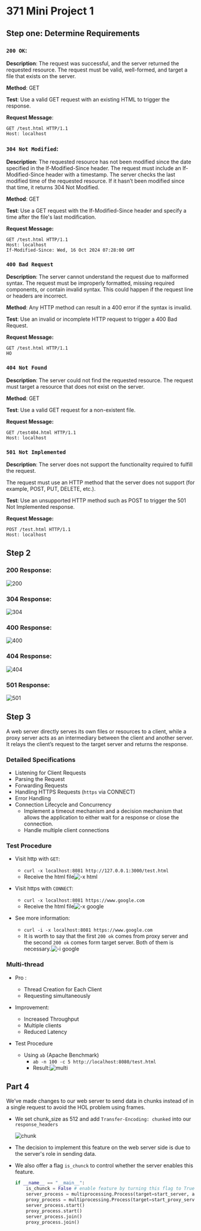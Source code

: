# 371 Mini Project 1

## **Step one: Determine Requirements**

### `200 OK`:

**Description**: The request was successful, and the server returned the requested resource. The request must be valid, well-formed, and target a file that exists on the server.

**Method**: GET

**Test**: Use a valid GET request with an existing HTML to trigger the response.

**Request Message**:

``` http
GET /test.html HTTP/1.1
Host: localhost
```



### `304 Not Modified`:

**Description**: The requested resource has not been modified since the date specified in the If-Modified-Since header. The request must include an If-Modified-Since header with a timestamp. The server checks the last modified time of the requested resource. If it hasn’t been modified since that time, it returns 304 Not Modified.

**Method**: GET

**Test**: Use a GET request with the If-Modified-Since header and specify a time after the file's last modification.

**Request Message:**

```http
GET /test.html HTTP/1.1
Host: localhost
If-Modified-Since: Wed, 16 Oct 2024 07:28:00 GMT
```















### `400 Bad Request`

**Description**: The server cannot understand the request due to malformed syntax. The request must be improperly formatted, missing required components, or contain invalid syntax. This could happen if the request line or headers are incorrect.

**Method**: Any HTTP method can result in a 400 error if the syntax is invalid.

**Test**: Use an invalid or incomplete HTTP request to trigger a 400 Bad Request.

**Request Message:**

```http
GET /test.html HTTP/1.1
HO
```

 

### `404 Not Found`

**Description**: The server could not find the requested resource. The request must target a resource that does not exist on the server.

**Method**: GET

**Test**: Use a valid GET request for a non-existent file.

**Request Message:**

``` http
GET /test404.html HTTP/1.1
Host: localhost
```



### `501 Not Implemented`

**Description**: The server does not support the functionality required to fulfill the request.

The request must use an HTTP method that the server does not support (for example, POST, PUT, DELETE, etc.).

**Test**: Use an unsupported HTTP method such as POST to trigger the 501 Not Implemented response.

**Request Message:**

``` http
POST /test.html HTTP/1.1
Host: localhost
```





## Step 2

### 200 Response:

![200](./src/1.png)

### 304 Response:

![304](./src/2.png)

### 400 Response:

![400](./src/3.png)

### 404 Response:

![404](./src/4.png)

### 501 Response:

![501](./src/5.png)



## Step 3

A web server directly serves its own files or resources to a client, while a proxy server acts as an intermediary between the client and another server. It relays the client’s request to the target server and returns the response.

### Detailed Specifications

* Listening for Client Requests
* Parsing the Request
* Forwarding Requests
* Handling HTTPS Requests (`https` via CONNECT)
* Error Handling
* Connection Lifecycle and Concurrency
  * Implement a timeout mechanism and a decision mechanism that allows the application to either wait for a response or close the connection.
  * Handle multiple client connections



### Test Procedure

* Visit http with `GET`:
  * `curl -x localhost:8081 http://127.0.0.1:3000/test.html  `
  * Receive the html file![-x html](./src/7.png)
  
  
  
* Visit https with `CONNECT`:
  
  * `curl -x localhost:8081 https://www.google.com `
  * Receive the html file![-x google](./src/6.png)
  
* See more information:
  * `curl -i -x localhost:8081 https://www.google.com`
  * It is worth to say that the first `200 ok` comes from proxy server and the second `200 ok` comes form target server. Both of them is necessary.![-i google](./src/8.png)

### Multi-thread

* Pro :
  * Thread Creation for Each Client
  * Requesting simultaneously

* Improvement:
  * Increased Throughput
  * Multiple clients
  * Reduced Latency
* Test Procedure
  * Using `ab` (Apache Benchmark)
    * `ab -n 100 -c 5 http://localhost:8080/test.html`
    * Result:![multi](./src/9.png)

## Part 4

We’ve made changes to our web server to send data in chunks instead of in a single request to avoid the HOL problem using frames.

* We set chunk_size as 512 and add `Transfer-Encoding: chunked` into our `response_headers`

  ![chunk](./src/10.png)

* The decision to implement this feature on the web server side is due to the server's role in sending data.

* We also offer a flag `is_chunck` to control whether the server enables this feature.

  ```python
  if __name__ == "__main__":
      is_chunck = False # enable feature by turning this flag to True
      server_process = multiprocessing.Process(target=start_server, args=('localhost', 8080, is_chunck))
      proxy_process = multiprocessing.Process(target=start_proxy_server, args=('localhost', 8081))
      server_process.start()
      proxy_process.start()  
      server_process.join()
      proxy_process.join()
  ```

